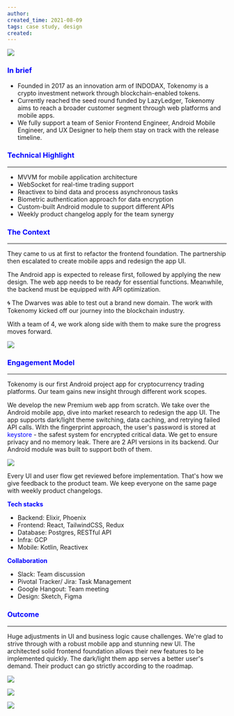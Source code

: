 ```yaml
---
author: 
created_time: 2021-08-09
tags: case study, design
created: 
---
```


![](https://s3.us-west-2.amazonaws.com/secure.notion-static.com/62b84c20-cd83-4b8e-aad4-da883ce3e481/tokenomy.png?X-Amz-Algorithm=AWS4-HMAC-SHA256&X-Amz-Content-Sha256=UNSIGNED-PAYLOAD&X-Amz-Credential=AKIAT73L2G45EIPT3X45%2F20231031%2Fus-west-2%2Fs3%2Faws4_request&X-Amz-Date=20231031T202250Z&X-Amz-Expires=3600&X-Amz-Signature=aad68b7b6f5c4e1bf639d08a159e4a0e59789b2584964f1bdf1a552ea9f45bee&X-Amz-SignedHeaders=host&x-id=GetObject)

### <span style='color:blue'>In brief</span>

* Founded in 2017 as an innovation arm of INDODAX, Tokenomy is a crypto investment network through blockchain-enabled tokens.
* Currently reached the seed round funded by LazyLedger, Tokenomy aims to reach a broader customer segment through web platforms and mobile apps.
* We fully support a team of Senior Frontend Engineer, Android Mobile Engineer, and UX Designer to help them stay on track with the release timeline.

### <span style='color:blue'>Technical Highlight</span>

---

* MVVM for mobile application architecture
* WebSocket for real-time trading support
* Reactivex to bind data and process asynchronous tasks
* Biometric authentication approach for data encryption
* Custom-built Android module to support different APIs
* Weekly product changelog apply for the team synergy

### <span style='color:blue'>The Context</span>

---

They came to us at first to refactor the frontend foundation. The partnership then escalated to create mobile apps and redesign the app UI.

The Android app is expected to release first, followed by applying the new design. The web app needs to be ready for essential functions. Meanwhile, the backend must be equipped with API optimization. 


🌀 The Dwarves was able to test out a brand new domain. The work with Tokenomy kicked off our journey into the blockchain industry. 

With a team of 4, we work along side with them to make sure the progress moves forward. 


![](https://s3.us-west-2.amazonaws.com/secure.notion-static.com/fc40b7d8-44c9-4198-a726-9b8466045261/tokenomy-2.png?X-Amz-Algorithm=AWS4-HMAC-SHA256&X-Amz-Content-Sha256=UNSIGNED-PAYLOAD&X-Amz-Credential=AKIAT73L2G45EIPT3X45%2F20231031%2Fus-west-2%2Fs3%2Faws4_request&X-Amz-Date=20231031T202250Z&X-Amz-Expires=3600&X-Amz-Signature=ce9a46bc41ad9782980ec26a6569d9764d67bd23c510bba97640428ffd62e1ec&X-Amz-SignedHeaders=host&x-id=GetObject)


### <span style='color:blue'>Engagement Model</span>

---

Tokenomy is our first Android project app for cryptocurrency trading platforms. Our team gains new insight through different work scopes.

<!-- column_list 96b8da9a-82a7-4277-9982-ad4403edb5d0 -->

<!-- column 936d7164-1144-4d0d-9da1-a2d965add8f7 -->

We develop the new Premium web app from scratch. We take over the Android mobile app, dive into market research to redesign the app UI.
The app supports dark/light theme switching, data caching, and retrying failed API calls. With the fingerprint approach, the user's password is stored at <span style='color:blue'>keystore</span> - the safest system for encrypted critical data. We get to ensure privacy and no memory leak. There are 2 API versions in its backend. Our Android module was built to support both of them.

<!-- column b18d586a-88f6-45b9-ac9a-1c7732af2277 -->

![](https://s3.us-west-2.amazonaws.com/secure.notion-static.com/3b26c9e2-47da-4b4b-8c5f-428c6e2c48cb/toke-architecture.png?X-Amz-Algorithm=AWS4-HMAC-SHA256&X-Amz-Content-Sha256=UNSIGNED-PAYLOAD&X-Amz-Credential=AKIAT73L2G45EIPT3X45%2F20231031%2Fus-west-2%2Fs3%2Faws4_request&X-Amz-Date=20231031T202251Z&X-Amz-Expires=3600&X-Amz-Signature=5babb0cc1c6cf42e7426efbdcad1e46f65df4ab52d7fe77ffa110ef12eeb45a8&X-Amz-SignedHeaders=host&x-id=GetObject)

Every UI and user flow get reviewed before implementation. That's how we give feedback to the product team. We keep everyone on the same page with weekly product changelogs.

<!-- column_list a8bedcd9-5714-49e8-a9cf-037c130a3852 -->

<!-- column b8c3ef49-17a2-4d6e-9066-27aeb92cb5a3 -->

<span style='color:blue'>**Tech stacks**</span>

* Backend: Elixir, Phoenix
* Frontend: React, TailwindCSS, Redux
* Database: Postgres, RESTful API
* Infra: GCP
* Mobile: Kotlin, Reactivex

<!-- column 16c17827-2243-489b-9c0c-ec6700f8ab21 -->

<span style='color:blue'>**Collaboration**</span>

* Slack: Team discussion
* Pivotal Tracker/ Jira: Task Management
* Google Hangout: Team meeting
* Design: Sketch, Figma

### <span style='color:blue'>Outcome</span>

---

Huge adjustments in UI and business logic cause challenges. We're glad to strive through with a robust mobile app and stunning new UI.
The architected solid frontend foundation allows their new features to be implemented quickly. The dark/light them app serves a better user's demand. Their product can go strictly according to the roadmap.

<!-- column_list 81f694c6-4680-41b1-bc7f-cbc727eb09d5 -->

<!-- column 7bbbb572-eed3-46b3-b8fe-ba5fab91c6b2 -->

![](https://s3.us-west-2.amazonaws.com/secure.notion-static.com/bbce55f3-1ec1-4a4b-8a97-c7d75d875b72/toke-light.png?X-Amz-Algorithm=AWS4-HMAC-SHA256&X-Amz-Content-Sha256=UNSIGNED-PAYLOAD&X-Amz-Credential=AKIAT73L2G45EIPT3X45%2F20231031%2Fus-west-2%2Fs3%2Faws4_request&X-Amz-Date=20231031T202253Z&X-Amz-Expires=3600&X-Amz-Signature=89af4218fcf406e9ff3caaed71343d0e892dbcee05177cc3fb6b13c5bbde68eb&X-Amz-SignedHeaders=host&x-id=GetObject)

<!-- column 4607766f-bb43-45eb-a9a9-03b121333d1f -->

![](https://s3.us-west-2.amazonaws.com/secure.notion-static.com/0f15aa6e-fa7d-4c43-ac37-af41dae1ee3f/Onboarding_2_Dark.png?X-Amz-Algorithm=AWS4-HMAC-SHA256&X-Amz-Content-Sha256=UNSIGNED-PAYLOAD&X-Amz-Credential=AKIAT73L2G45EIPT3X45%2F20231031%2Fus-west-2%2Fs3%2Faws4_request&X-Amz-Date=20231031T202253Z&X-Amz-Expires=3600&X-Amz-Signature=4e0feba6c47912d5c5ed5e86682f51f817d444addedec4c51fb56809f105d551&X-Amz-SignedHeaders=host&x-id=GetObject)


![](https://s3.us-west-2.amazonaws.com/secure.notion-static.com/19da67ef-831e-4009-827f-f1f4a49f0fc2/toke-ws.png?X-Amz-Algorithm=AWS4-HMAC-SHA256&X-Amz-Content-Sha256=UNSIGNED-PAYLOAD&X-Amz-Credential=AKIAT73L2G45EIPT3X45%2F20231031%2Fus-west-2%2Fs3%2Faws4_request&X-Amz-Date=20231031T202250Z&X-Amz-Expires=3600&X-Amz-Signature=593cee98d25be319313a02adfce356499db874b9ae0cd25aef4277720f911956&X-Amz-SignedHeaders=host&x-id=GetObject)




